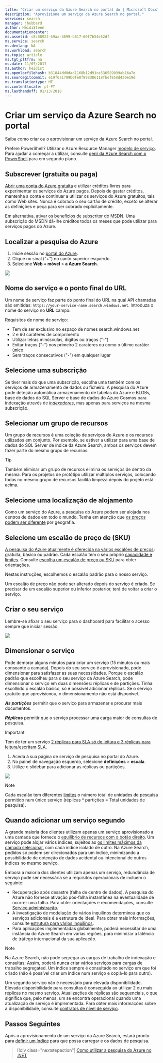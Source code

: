 ```yaml
---
title: "Criar um serviço da Azure Search no portal do | Microsoft Docs"
description: "Aprovisione um serviço da Azure Search no portal."
services: search
manager: jhubbard
author: HeidiSteen
documentationcenter: 
ms.assetid: c8c88922-69aa-4099-b817-60f7b54e62df
ms.service: search
ms.devlang: NA
ms.workload: search
ms.topic: article
ms.tgt_pltfrm: na
ms.date: 11/07/2017
ms.author: heidist
ms.openlocfilehash: b31844dd0dad1168b12d91ce536589099ab16a7e
ms.sourcegitcommit: e19f6a1709b0fe0f898386118fbef858d430e19d
ms.translationtype: MT
ms.contentlocale: pt-PT
ms.lasthandoff: 01/13/2018
---
```

# <a name="create-an-azure-search-service-in-the-portal"></a>Criar um serviço da Azure Search no portal

Saiba como criar ou o aprovisionar um serviço da Azure Search no portal. 

Prefere PowerShell? Utilizar o Azure Resource Manager [modelo de serviço](https://azure.microsoft.com/resources/templates/101-azure-search-create/). Para ajudar a começar a utilizar, consulte [gerir da Azure Search com o PowerShell](search-manage-powershell.md) para em segundo plano.

## <a name="subscribe-free-or-paid"></a>Subscrever (gratuita ou paga)

[Abrir uma conta do Azure gratuita](https://azure.microsoft.com/pricing/free-trial/?WT.mc_id=A261C142F) e utilizar créditos livres para experimentar os serviços do Azure pagos. Depois de gastar créditos, mantenha a conta e continuar a utilizar os serviços do Azure gratuitos, tais como Web sites. Nunca é cobrado o seu cartão de crédito, exceto se alterar as definições e peça para ser cobrado explicitamente.

Em alternativa, [ativar os benefícios de subscritor do MSDN](https://azure.microsoft.com/pricing/member-offers/msdn-benefits-details/?WT.mc_id=A261C142F). Uma subscrição do MSDN dá-lhe créditos todos os meses que pode utilizar para serviços pagos do Azure. 

## <a name="find-azure-search"></a>Localizar a pesquisa do Azure
1. Inicie sessão no [portal do Azure](https://portal.azure.com/).
2. Clique no sinal ("+") no canto superior esquerdo.
3. Selecione **Web + móvel** > **a Azure Search**.

![](./media/search-create-service-portal/find-search3.png)

## <a name="name-the-service-and-url-endpoint"></a>Nome do serviço e o ponto final do URL

Um nome de serviço faz parte do ponto final do URL na qual API chamadas são emitidas: `https://your-service-name.search.windows.net`. Introduza o nome do serviço no **URL** campo. 

Requisitos de nome de serviço:
   * Tem de ser exclusivo no espaço de nomes search.windows.net
   * 2 e 60 carateres de comprimento
   * Utilizar letras minúsculas, dígitos ou traços ("-")
   * Evitar traços ("-") nos primeiro 2 carateres ou como o último caráter único
   * Sem traços consecutivos ("-") em qualquer lugar

## <a name="select-a-subscription"></a>Selecione uma subscrição
Se tiver mais do que uma subscrição, escolha uma também com os serviços de armazenamento de dados ou ficheiro. A pesquisa do Azure pode deteção automática armazenamento de tabelas do Azure e BLOBs, base de dados do SQL Server e base de dados do Azure Cosmos para indexação através de [ *indexadores*](search-indexer-overview.md), mas apenas para serviços na mesma subscrição.

## <a name="select-a-resource-group"></a>Selecionar um grupo de recursos
Um grupo de recursos é uma coleção de serviços do Azure e os recursos utilizados em conjunto. Por exemplo, se estiver a utilizar para uma base de dados do SQL Server de índice da Azure Search, ambos os serviços devem fazer parte do mesmo grupo de recursos.

> [!TIP]
> Também eliminar um grupo de recursos elimina os serviços de dentro da mesma. Para os projetos de protótipo utilizar múltiplos serviços, colocando todas no mesmo grupo de recursos facilita limpeza depois do projeto está acima. 

## <a name="select-a-hosting-location"></a>Selecione uma localização de alojamento 
Como um serviço do Azure, a pesquisa do Azure podem ser alojada nos centros de dados em todo o mundo. Tenha em atenção que [os preços podem ser diferente](https://azure.microsoft.com/pricing/details/search/) por geografia.

## <a name="select-a-pricing-tier-sku"></a>Selecione um escalão de preço de (SKU)
[A pesquisa do Azure atualmente é oferecida na vários escalões de preços](https://azure.microsoft.com/pricing/details/search/): gratuita, básico ou padrão. Cada escalão tem o seu próprio [capacidade e limites](search-limits-quotas-capacity.md). Consulte [escolha um escalão de preço ou SKU](search-sku-tier.md) para obter orientações.

Nestas instruções, escolhemos o escalão padrão para o nosso serviço.

Um escalão de preço não pode ser alterado depois do serviço é criado. Se precisar de um escalão superior ou inferior posterior, terá de voltar a criar o serviço.

## <a name="create-your-service"></a>Criar o seu serviço

Lembre-se afixar o seu serviço para o dashboard para facilitar o acesso sempre que iniciar sessão.

![](./media/search-create-service-portal/new-service3.png)

## <a name="scale-your-service"></a>Dimensionar o serviço
Pode demorar alguns minutos para criar um serviço (15 minutos ou mais consoante a camada). Depois do seu serviço é aprovisionado, pode dimensionar para satisfazer as suas necessidades. Porque o escalão padrão que escolheu para o seu serviço da Azure Search, pode dimensionar o serviço em duas dimensões: réplicas e de partições. Tinha escolhido o escalão básico, só é possível adicionar réplicas. Se o serviço gratuito que aprovisionou, o dimensionamento não está disponível.

***As partições*** permitir que o serviço para armazenar e procurar mais documentos.

***Réplicas*** permitir que o serviço processar uma carga maior de consultas de pesquisa.

> [!Important]
> Tem de ter um serviço [2 réplicas para SLA só de leitura e 3 réplicas para leitura/escritam SLA](https://azure.microsoft.com/support/legal/sla/search/v1_0/).

1. Aceda à sua página de serviço de pesquisa no portal do Azure.
2. No painel de navegação esquerdo, selecione **definições** > **escala**.
3. Utilize o slidebar para adicionar as réplicas ou partições.

![](./media/search-create-service-portal/settings-scale.png)

> [!Note] 
> Cada escalão tem diferentes [limites](search-limits-quotas-capacity.md) o número total de unidades de pesquisa permitido num único serviço (réplicas * partições = Total unidades de pesquisa).

## <a name="when-to-add-a-second-service"></a>Quando adicionar um serviço segundo

A grande maioria dos clientes utilizam apenas um serviço aprovisionado a uma camada que fornece o [equilíbrio de recursos com o botão direito](search-sku-tier.md). Um serviço pode alojar vários índices, sujeitos ao [os limites máximos da camada selecionar](search-capacity-planning.md), com cada índice isolado de outro. Na Azure Search, pedidos só podem ser direcionados para um índice, minimizando a possibilidade de obtenção de dados acidental ou intencional de outros índices no mesmo serviço.

Embora a maioria dos clientes utilizam apenas um serviço, redundância de serviço pode ser necessária se a requisitos operacionais de incluem o seguinte:

+ Recuperação após desastre (falha de centro de dados). A pesquisa do Azure não fornece ativação pós-falha instantânea na eventualidade de ocorrer uma falha. Para obter orientações e recomendações, consulte [Service administração](search-manage.md).
+ A investigação de modelação de vários inquilinos determinou que os serviços adicionais é a estrutura de ideal. Para obter mais informações, consulte [estrutura para vários inquilinos](search-modeling-multitenant-saas-applications.md).
+ Para aplicações implementadas globalmente, poderá necessitar de uma instância do Azure Search em várias regiões, para minimizar a latência de tráfego internacional da sua aplicação.

> [!NOTE]
> Na Azure Search, não pode segregar as cargas de trabalho de indexação e consultas; Assim, poderá nunca criar vários serviços para cargas de trabalho segregated. Um índice sempre é consultado no serviço em que foi criado (não é possível criar um índice num serviço e copiá-lo para outro).
>

Um segundo serviço não é necessário para elevada disponibilidade. Elevada disponibilidade para consultas é conseguida ao utilizar 2 ou mais réplicas no mesmo serviço. Atualizações de réplicas são sequenciais, o que significa que, pelo menos, um se encontra operacional quando uma atualização de serviço é implementada. Para obter mais informações sobre a disponibilidade, consulte [contratos de nível de serviço](https://azure.microsoft.com/support/legal/sla/search/v1_0/).

## <a name="next-steps"></a>Passos Seguintes
Após o aprovisionamento de um serviço da Azure Search, estará pronto para [definir um índice](search-what-is-an-index.md) para que possa carregar e os dados de pesquisa. 

> [!div class="nextstepaction"]
> [Como utilizar a pesquisa do Azure no .NET](search-howto-dotnet-sdk.md)

